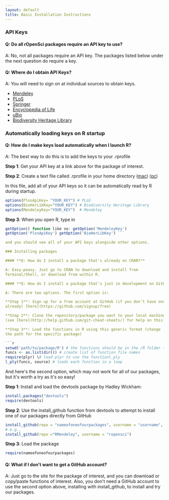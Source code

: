 ```yaml
---
layout: default
title: Basic Installation Instructions
---
```



### API Keys

#### Q: Do all rOpenSci packages require an API key to use?

A: No, not all packages require an API key. The packages listed below
under the next question do require a key.

#### Q: Where do I obtain API Keys?

A: You will need to sign on at individual sources to obtain keys.

-   [Mendeley](http://dev.mendeley.com/applications/register/)
-   [PLoS](http://api.plos.org/registration/)
-   [Springer](http://dev.springer.com/page)
-   [Encyclopedia of Life](http://eol.org/users/register)
-   [uBio](http://www.ubio.org/index.php?pagename=form)
-   [Biodiversity Heritage
    Library](http://www.biodiversitylibrary.org/getapikey.aspx)

### Automatically loading keys on R startup

#### Q: How do I make keys load automatically when I launch R?

A: The best way to do this is to add the keys to your .rprofile

**Step 1**: Get your API key at a link above for the package of
interest.

**Step 2**: Create a text file called .rprofile in your home directory
([mac](http://cran.r-project.org/bin/macosx/RMacOSX-FAQ.html#The-R-Console))
([pc](http://cran.r-project.org/bin/windows/rw-FAQ.html#What-are-HOME-and-working-directories_003f))

In this file, add all of your API keys so it can be automatically read
by R during startup.

```r 
options(PlosApiKey= "YOUR_KEY") # PLoS  
options(BioHerLibKey="YOUR_KEY") # Biodiversity Heritage Library
options(MendeleyKey="YOUR_KEY")  # Mendeley
```

**Step 3**: When you open R, type in

```r Options() \# To verify individual keys, use the
getOption() function like so: getOption('MendeleyKey')
getOption('PlosApiKey') getOption('BioHerLibKey') ```

and you should see all of your API keys alongside other options.

### Installing packages

#### **Q: How do I install a package that's already on CRAN?**

A: Easy-peasy. Just go to CRAN to download and install from
Terminal/Shell, or download from within R.

#### **Q: How do I install a package that's just in development on GitHub?**

A: There are two options. The first option is:

**Step 1**: Sign up for a free account at GitHub (if you don't have one
already) [here](https://github.com/signup/free)

**Step 2**: Clone the repository/package you want to your local machine
(see [here](http://help.github.com/git-cheat-sheets/) for help on this)

**Step 3**: Load the functions in R using this generic format (change
the path for the specific package)

```r 
setwd('path/to/package/R') # the functions should be in the /R folder typically 
funcs <- as.list(dir()) # create list of function file names 
require(plyr) \# load plyr to use the functionl_ply 
l_ply(funcs, source) # loads each function in a loop 
```

And here's the second option, which may not work for all of our
packages, but it's worth a try as it's so easy!

**Step 1**: Install and load the devtools package by Hadley Wickham:

```r 
install.packages("devtools") 
require(devtools) 
```

**Step 2**: Use the install_github function from devtools to attempt to
install one of our packages directly from GitHub

```r 
install_github(repo = "nameofoneofourpackages", username = "username", branch = "master") 
# e.g., 
install_github(repo ="RMendeley", username = "ropensci") 
```

**Step 3**: Load the package

```r 
require(nameofoneofourpackages) 
```

#### Q: What if I don't want to get a GitHub account?

A: Just go to the site for the package of interest, and you can download
or copy/paste functions of interest. Also, you don't need a GitHub
account to use the second option above, installing with install\_github,
to install and try our packages.
